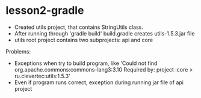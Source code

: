 # lesson2-gradle

- Created utils project, that contains StringUtils class.
- After running through 'gradle build' build.gradle creates utils-1.5.3.jar file
- utils root project contains two subprojects: api and core

Problems:
- Exceptions when try to build program, like 'Could not find org.apache.commons:commons-lang3:3.10 Required by: project :core > ru.clevertec:utils:1.5.3'
- Even if program runs correct, exception during running jar file of api project
